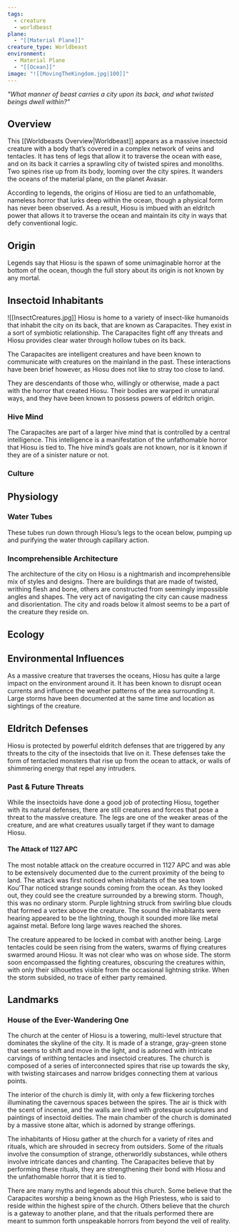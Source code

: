 ```yaml
---
tags:
  - creature
  - worldbeast
plane:
  - "[[Material Plane]]"
creature_type: Worldbeast
environment:
  - Material Plane
  - "[[Ocean]]"
image: "![[MovingTheKingdom.jpg|100]]"
---
```

*"What manner of beast carries a city upon its back, and what twisted beings dwell within?"*
## Overview
This [[Worldbeasts Overview|Worldbeast]] appears as a massive insectoid creature with a body that’s covered in a complex network of veins and tentacles. It has tens of legs that allow it to traverse the ocean with ease, and on its back it carries a sprawling city of twisted spires and monoliths. Two spines rise up from its body, looming over the city spires. It wanders the oceans of the material plane, on the planet Avasar.

According to legends, the origins of Hiosu are tied to an unfathomable, nameless horror that lurks deep within the ocean, though a physical form has never been observed. As a result, Hiosu is imbued with an eldritch power that allows it to traverse the ocean and maintain its city in ways that defy conventional logic.
## Origin
Legends say that Hiosu is the spawn of some unimaginable horror at the bottom of the ocean, though the full story about its origin is not known by any mortal.
## Insectoid Inhabitants
<span class="leftimg"><span class="smallimg"> ![[InsectCreatures.jpg]] </span></span>Hiosu is home to a variety of insect-like humanoids that inhabit the city on its back, that are known as Carapacites. They exist in a sort of symbiotic relationship. The Carapacites fight off any threats and Hiosu provides clear water through hollow tubes on its back.

The Carapacites are intelligent creatures and have been known to communicate with creatures on the mainland in the past. These interactions have been brief however, as Hiosu does not like to stray too close to land.

They are descendants of those who, willingly or otherwise, made a pact with the horror that created Hiosu. Their bodies are warped in unnatural ways, and they have been known to possess powers of eldritch origin.
### Hive Mind
The Carapacites are part of a larger hive mind that is controlled by a central intelligence. This intelligence is a manifestation of the unfathomable horror that Hiosu is tied to. The hive mind’s goals are not known, nor is it known if they are of a sinister nature or not.
### Culture
## Physiology
### Water Tubes
These tubes run down through Hiosu’s legs to the ocean below, pumping up and purifying the water through capillary action.
### Incomprehensible Architecture
The architecture of the city on Hiosu is a nightmarish and incomprehensible mix of styles and designs. There are buildings that are made of twisted, writhing flesh and bone, others are constructed from seemingly impossible angles and shapes. The very act of navigating the city can cause madness and disorientation. The city and roads below it almost seems to be a part of the creature they reside on.
## Ecology
## Environmental Influences
As a massive creature that traverses the oceans, Hiosu has quite a large impact on the environment around it. It has been known to disrupt ocean currents and influence the weather patterns of the area surrounding it. Large storms have been documented at the same time and location as sightings of the creature.
## Eldritch Defenses
Hiosu is protected by powerful eldritch defenses that are triggered by any threats to the city of the insectoids that live on it. These defenses take the form of tentacled monsters that rise up from the ocean to attack, or walls of shimmering energy that repel any intruders.
### Past & Future Threats
While the insectoids have done a good job of protecting Hiosu, together with its natural defenses, there are still creatures and forces that pose a threat to the massive creature. The legs are one of the weaker areas of the creature, and are what creatures usually target if they want to damage Hiosu.
#### The Attack of 1127 APC
The most notable attack on the creature occurred in 1127 APC and was able to be extensively documented due to the current proximity of the being to land. The attack was first noticed when inhabitants of the sea town Kou’Thar noticed strange sounds coming from the ocean. As they looked out, they could see the creature surrounded by a brewing storm. Though, this was no ordinary storm. Purple lightning struck from swirling blue clouds that formed a vortex above the creature. The sound the inhabitants were hearing appeared to be the lightning, though it sounded more like metal against metal. Before long large waves reached the shores.

The creature appeared to be locked in combat with another being. Large tentacles could be seen rising from the waters, swarms of flying creatures swarmed around Hiosu. It was not clear who was on whose side. The storm soon encompassed the fighting creatures, obscuring the creatures within, with only their silhouettes visible from the occasional lightning strike. When the storm subsided, no trace of either party remained.
## Landmarks
### House of the Ever-Wandering One
The church at the center of Hiosu is a towering, multi-level structure that dominates the skyline of the city. It is made of a strange, gray-green stone that seems to shift and move in the light, and is adorned with intricate carvings of writhing tentacles and insectoid creatures. The church is composed of a series of interconnected spires that rise up towards the sky, with twisting staircases and narrow bridges connecting them at various points.

The interior of the church is dimly lit, with only a few flickering torches illuminating the cavernous spaces between the spires. The air is thick with the scent of incense, and the walls are lined with grotesque sculptures and paintings of insectoid deities. The main chamber of the church is dominated by a massive stone altar, which is adorned by strange offerings.

The inhabitants of Hiosu gather at the church for a variety  of rites and rituals, which are shrouded in secrecy from outsiders. Some of the rituals involve the consumption of strange, otherworldly substances, while others involve intricate dances and chanting. The Carapacites believe that by performing these rituals, they are strengthening their bond with Hiosu and the unfathomable horror that it is tied to.

There are many myths and legends about this church. Some believe that the Carapacites worship a being known as the High Priestess, who is said to reside within the highest spire of the church. Others believe that the church is a gateway to another plane, and that the rituals performed there are meant to summon forth unspeakable horrors from beyond the veil of reality.

